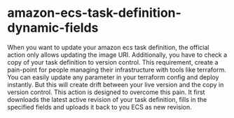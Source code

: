 # amazon-ecs-task-definition-dynamic-fields
When you want to update your  amazon ecs task definition, the official action only allows updating the image URI. Additionally, you have to check a copy of your task definition to version control. This requirement, create a pain-point for people managing their infrastructure with tools like terraform. You can easily update any parameter in your terraform config and deploy instantly. But this will create drift between your live version and the copy in version control. This action is designed to overcome this pain. It first downloads the latest active revision of your task definition, fills in the specified fields and uploads it back to you ECS as new revision. 
